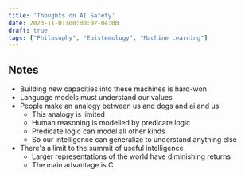 ```yaml
---
title: 'Thoughts on AI Safety'
date: 2023-11-01T00:00:02-04:00
draft: true
tags: ["Philosophy", "Epistemology", "Machine Learning"]
---
```


## Notes

- Building new capacities into these machines is hard-won
- Language models must understand our values
- People make an analogy between us and dogs and ai and us
  - This analogy is limited
  - Human reasoning is modelled by predicate logic
  - Predicate logic can model all other kinds
  - So our intelligence can generalize to understand anything else
- There's a limit to the summit of useful intelligence
  - Larger representations of the world have diminishing returns
  - The main advantage is C
